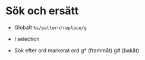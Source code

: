 # Sök och ersätt

- Globalt `%s/pattern/replace/g`
- I selection

- Sök efter ord markerat ord g* (frammåt) g# (bakåt)
